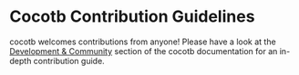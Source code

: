# Cocotb Contribution Guidelines

cocotb welcomes contributions from anyone!
Please have a look at the [Development & Community](https://docs.cocotb.org/en/development/contributing.html) section of the cocotb documentation for an in-depth contribution guide.
